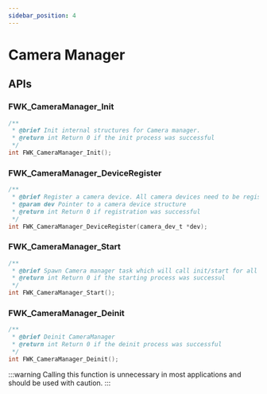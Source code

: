 ```yaml
---
sidebar_position: 4
---
```


# Camera Manager

<!-- TODO: Overview of Camera Manager-->

## APIs

### FWK_CameraManager_Init

```c
/**
 * @brief Init internal structures for Camera manager.
 * @return int Return 0 if the init process was successful
 */
int FWK_CameraManager_Init();
```

### FWK_CameraManager_DeviceRegister

```c
/**
 * @brief Register a camera device. All camera devices need to be registered before FWK_CameraManager_Start is called
 * @param dev Pointer to a camera device structure
 * @return int Return 0 if registration was successful
 */
int FWK_CameraManager_DeviceRegister(camera_dev_t *dev);
```

### FWK_CameraManager_Start

```c
/**
 * @brief Spawn Camera manager task which will call init/start for all registered camera devices
 * @return int Return 0 if the starting process was successul
 */
int FWK_CameraManager_Start();
```

### FWK_CameraManager_Deinit

```c
/**
 * @brief Deinit CameraManager
 * @return int Return 0 if the deinit process was successful
 */
int FWK_CameraManager_Deinit();
```

:::warning
Calling this function is unnecessary in most applications and should be used with caution.
:::
